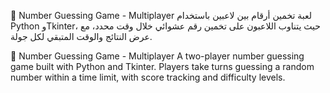 🎯 Number Guessing Game - Multiplayer
لعبة تخمين أرقام بين لاعبين باستخدام Python وTkinter، حيث يتناوب اللاعبون على تخمين رقم عشوائي خلال وقت محدد، مع عرض النتائج والوقت المتبقي لكل جولة.


🎯 Number Guessing Game - Multiplayer
A two-player number guessing game built with Python and Tkinter. Players take turns guessing a random number within a time limit, with score tracking and difficulty levels.
